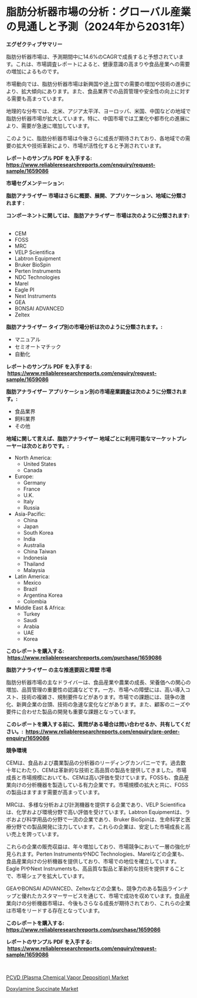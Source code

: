 <p><h1>脂肪分析器市場の分析：グローバル産業の見通しと予測（2024年から2031年）</h1></p><p><strong>エグゼクティブサマリー</strong></p>
<p><p>脂肪分析器市場は、予測期間中に14.6%のCAGRで成長すると予想されています。これは、市場調査レポートによると、健康意識の高まりや食品産業への需要の増加によるものです。</p><p>市場動向では、脂肪分析器市場は新興国や途上国での需要の増加や技術の進歩により、拡大傾向にあります。また、食品業界での品質管理や安全性の向上に対する需要も高まっています。</p><p>地理的な分布では、北米、アジア太平洋、ヨーロッパ、米国、中国などの地域で脂肪分析器市場が拡大しています。特に、中国市場では工業化や都市化の進展により、需要が急速に増加しています。</p><p>このように、脂肪分析器市場は今後さらに成長が期待されており、各地域での需要の拡大や技術革新により、市場が活性化すると予測されています。</p></p>
<p><strong>レポートのサンプル PDF を入手する: <a href="https://www.reliableresearchreports.com/enquiry/request-sample/1659086">https://www.reliableresearchreports.com/enquiry/request-sample/1659086</a></strong></p>
<p><strong>市場セグメンテーション:</strong></p>
<p><strong> 脂肪アナライザー 市場はさらに概要、展開、アプリケーション、地域に分類されます :</strong></p>
<p><strong>コンポーネントに関しては、 脂肪アナライザー 市場は次のように分類されます: &nbsp;</strong></p>
<p><ul><li>CEM</li><li>FOSS</li><li>MRC</li><li>VELP Scientifica</li><li>Labtron Equipment</li><li>Bruker BioSpin</li><li>Perten Instruments</li><li>NDC Technologies</li><li>Marel</li><li>Eagle PI</li><li>Next Instruments</li><li>GEA</li><li>BONSAI ADVANCED</li><li>Zeltex</li></ul></p>
<p><strong> 脂肪アナライザー タイプ別の市場分析は次のように分類されます。:</strong></p>
<p><ul><li>マニュアル</li><li>セミオートマチック</li><li>自動化</li></ul></p>
<p><strong>レポートのサンプル PDF を入手する: &nbsp;<a href="https://www.reliableresearchreports.com/enquiry/request-sample/1659086">https://www.reliableresearchreports.com/enquiry/request-sample/1659086</a></strong></p>
<p><strong> 脂肪アナライザー アプリケーション別の市場産業調査は次のように分類されます。:</strong></p>
<p><ul><li>食品業界</li><li>飼料業界</li><li>その他</li></ul></p>
<p><strong>地域に関して言えば、脂肪アナライザー 地域ごとに利用可能なマーケットプレーヤーは次のとおりです。:</strong></p>
<p><ul>
    <li>
        North America:
        <ul>
            <li>United States</li>
            <li>Canada</li>
        </ul>
    </li>
    <li>
        Europe:
        <ul>
            <li>Germany</li>
            <li>France</li>
            <li>U.K.</li>
            <li>Italy</li>
            <li>Russia</li>
        </ul>
    </li>
    <li>
        Asia-Pacific:
        <ul>
            <li>China</li>
            <li>Japan</li>
            <li>South Korea</li>
            <li>India</li>
            <li>Australia</li>
            <li>China Taiwan</li>
            <li>Indonesia</li>
            <li>Thailand</li>
            <li>Malaysia</li>
        </ul>
    </li>
    <li>
        Latin America:
        <ul>
            <li>Mexico</li>
            <li>Brazil</li>
            <li>Argentina Korea</li>
            <li>Colombia</li>
        </ul>
    </li>
    <li>
        Middle East & Africa:
        <ul>
            <li>Turkey</li>
            <li>Saudi</li>
            <li>Arabia</li>
            <li>UAE</li>
            <li>Korea</li>
        </ul>
    </li>
    </ul></p>
<p><strong>このレポートを購入する: &nbsp;<a href="https://www.reliableresearchreports.com/purchase/1659086">https://www.reliableresearchreports.com/purchase/1659086</a></strong></p>
<p><strong>脂肪アナライザー の主な推進要因と障壁 市場</strong></p>
<p><p>脂肪分析器市場の主なドライバーは、食品産業や農業の成長、栄養価への関心の増加、品質管理の重要性の認識などです。一方、市場への障壁には、高い導入コスト、技術の複雑さ、規制要件などがあります。市場での課題には、競争の激化、新興企業の台頭、技術の急速な変化などがあります。また、顧客のニーズや要件に合わせた製品の開発も重要な課題となっています。</p></p>
<p><strong>このレポートを購入する前に、質問がある場合は問い合わせるか、共有してください。:&nbsp; <a href="https://www.reliableresearchreports.com/enquiry/pre-order-enquiry/1659086">https://www.reliableresearchreports.com/enquiry/pre-order-enquiry/1659086</a></strong></p>
<p><strong>競争環境</strong></p>
<p><p>CEMは、食品および農業製品の分析器のリーディングカンパニーです。過去数十年にわたり、CEMは革新的な技術と高品質の製品を提供してきました。市場成長と市場規模においても、CEMは高い評価を受けています。FOSSも、食品産業向けの分析機器を製造している有力企業です。市場規模の拡大と共に、FOSSの製品はますます需要が高まっています。</p><p>MRCは、多様な分析および計測機器を提供する企業であり、VELP Scientificaは、化学および環境分野で高い評価を受けています。Labtron Equipmentは、ラボおよび科学用品の分野で一流の企業であり、Bruker BioSpinは、生命科学と医療分野での製品開発に注力しています。これらの企業は、安定した市場成長と高い売上を誇っています。</p><p>これらの企業の販売収益は、年々増加しており、市場競争において一層の強化が見られます。Perten InstrumentsやNDC Technologies、Marelなどの企業も、食品産業向けの分析機器を提供しており、市場での地位を確立しています。Eagle PIやNext Instrumentsも、高品質な製品と革新的な技術を提供することで、市場シェアを拡大しています。</p><p>GEAやBONSAI ADVANCED、Zeltexなどの企業も、競争力のある製品ラインナップと優れたカスタマーサービスを通じて、市場で成功を収めています。食品産業向けの分析機器市場は、今後もさらなる成長が期待されており、これらの企業は市場をリードする存在となっています。</p></p>
<p><strong>このレポートを購入する: &nbsp; <a href="https://www.reliableresearchreports.com/purchase/1659086">https://www.reliableresearchreports.com/purchase/1659086</a></strong></p>
<p><strong>レポートのサンプル PDF を入手する: &nbsp;<a href="https://www.reliableresearchreports.com/enquiry/request-sample/1659086">https://www.reliableresearchreports.com/enquiry/request-sample/1659086</a></strong><strong></strong></p>
<p>&nbsp;</p>
<p><p><a href="https://github.com/santosh758595/Market-Research-Report-List-3/blob/main/pcvd-plasma-chemical-vapor-deposition-market.md">PCVD (Plasma Chemical Vapor Deposition) Market</a></p><p><a href="https://crocus-run-b5a.notion.site/Doxylamine-Succinate-Market-Size-Growing-and-Forecasted-for-period-from-2024-2031-and-provides-com-39fa901dddf2436a8154edd961bd2473">Doxylamine Succinate Market</a></p></p>